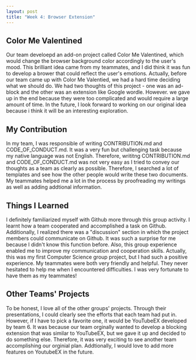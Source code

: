 ```yaml
---
layout: post
title: "Week 4: Browser Extension"
---
```


## Color Me Valentined
<p> Our team develoepd an add-on project called Color Me Valentined, which would change the browser background color accordingly to the user's mood. This brilliant idea came from my teammates, and I did think it was fun to develop a brower that could reflect the user's emotions. Actually, before our team came up with Color Me Valentied, we had a hard time deciding what we should do. We had two thoughts of this project - one was an ad-block and the other was an extension like Google wordle. However. we gave up in the end because they were too complicated and would require a large amount of time. In the future, I look forward to working on our original idea because i think it will be an interesting exploration. 
</p>

<!--more-->

## My Contribution
<p> In my team, I was responsible of writing CONTRIBUTION.md and CODE_OF_CONDUCT.md. It was a very fun but challenging task because my native language was not English. Therefore, writitng CONTRIBUTION.md and CODE_OF_CONDUCT.md was not very easy as I tried to convey our thoughts as a team as clearly as possible. Therefore, I searched a lot of templates and see how the other people would write these two documents. My teammates helped me a lot in the process by proofreading my writings as well as adding addtional information.
</p>

## Things I Learned 
<p> I definitely familiarized myself with Github more through this group activity. I learnt how a team cooperated and accomplished a task on Github. Additionally, I realized there was a "discussion" section in which the project members could communicate on Github. It was such a surprise for me because I didn't know this function before. Also, this group experience enabled me to improve my communication and cooperation skills. Actually, this was my first Computer Science group project, but I had such a positive experience. My teammates were both very friendly and helpful. They never hesitated to help me when I encountered difficulties. I was very fortunate to have them as my teammates!
</p>

## Other Teams' Projects
<p> To be honest, I love all of the other groups' projects. Through their presentations, I could clearly see the efforts that each team had put in. However, if I have to pick a favorite one, it would be YouTubeEX developed by team 6. It was because our team orginally wanted to develop a blocking extension that was similar to YouTubeEX, but we gave it up and decided to do something else. Therefore, it was very exciting to see another team accomplishing our orginial plan. Addtionally, I would love to add more features on YoutubeEX in the future. 
</p>